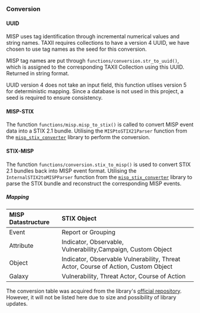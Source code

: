 ### Conversion

#### UUID

MISP uses tag identification through incremental numerical values and string names. TAXII requires collections to have a version 4 UUID, we have chosen to use tag names as the seed for this conversion. 

MISP tag names are put through `functions/conversion.str_to_uuid()`, which is assigned to the corresponding TAXII Collection using this UUID. Returned in string format.

UUID version 4 does not take an input field, this function utlises version 5 for deterministic mapping. Since a database is not used in this project, a seed is required to ensure consistency.

#### MISP-STIX

The function `functions/misp.misp_to_stix()` is called to convert MISP event data into a STIX 2.1 bundle. Utilising the `MISPtoSTIX21Parser` function from the [`misp_stix_converter`](https://github.com/MISP/misp-stix) library to perform the conversion. 

#### STIX-MISP

The function `functions/conversion.stix_to_misp()` is used to convert STIX 2.1 bundles back into MISP event format. Utilising the `InternalSTIX2toMISPParser` function from the [`misp_stix_converter`](https://github.com/MISP/misp-stix) library to parse the STIX bundle and reconstruct the corresponding MISP events.

##### Mapping

| MISP Datastructure | STIX Object |
| :---- | :---- |
| Event | Report or Grouping |
| Attribute | Indicator, Observable, Vulnerability,Campaign, Custom Object |
| Object | Indicator, Observable  Vulnerability, Threat Actor, Course of Action, Custom Object |
| Galaxy | Vulnerability, Threat Actor, Course of Action |

The conversion table was acquired from the library's [official repository](https://github.com/MISP/misp-stix). However, it will not be listed here due to size and possibility of library updates.